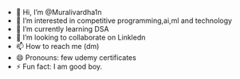 - 👋 Hi, I’m @Muralivardha1n
- 👀 I’m interested in competitive programming,ai,ml and technology
- 🌱 I’m currently learning DSA
- 💞️ I’m looking to collaborate on Linkledn
- 📫 How to reach me (dm)
- 😄 Pronouns: few udemy certificates
- ⚡ Fun fact: I am good boy.

<!---
Muralivardha1n/Muralivardha1n is a ✨ special ✨ repository because its `README.md` (this file) appears on your GitHub profile.
You can click the Preview link to take a look at your changes.
--->
